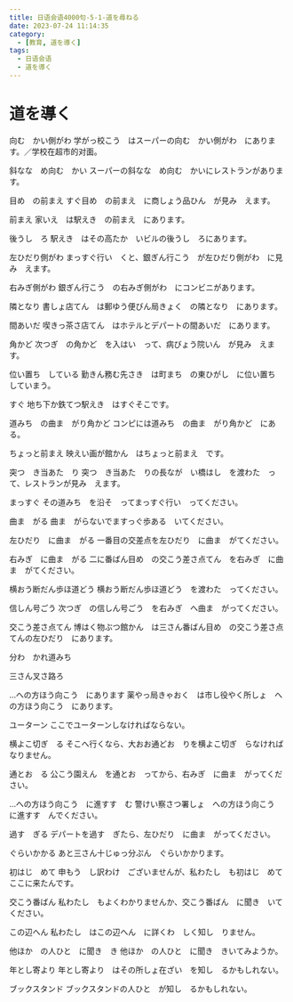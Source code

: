 ```yaml
---
title: 日语会语4000句-5-1-道を尋ねる
date: 2023-07-24 11:14:35
category:
  - [教育, 道を導く]
tags:
  - 日语会语
  - 道を導く 
---
```


# 道を導く

向む　かい側がわ
学がっ校こう　はスーパーの向む　かい側がわ　にあります。／学校在超市的对面。

斜なな　め向む　かい
スーパーの斜なな　め向む　かいにレストランがあります。

目め　の前まえ
すぐ目め　の前まえ　に商しょう品ひん　が見み　えます。

前まえ
家いえ　は駅えき　の前まえ　にあります。

後うし　ろ
駅えき　はその高たか　いビルの後うし　ろにあります。

左ひだり側がわ
まっすぐ行い　くと、銀ぎん行こう　が左ひだり側がわ　に見み　えます。

右みぎ側がわ
銀ぎん行こう　の右みぎ側がわ　にコンビニがあります。

隣となり
書しょ店てん　は郵ゆう便びん局きょく　の隣となり　にあります。

間あいだ
喫きっ茶さ店てん　はホテルとデパートの間あいだ　にあります。

角かど
次つぎ　の角かど　を入はい　って、病びょう院いん　が見み　えます。

位い置ち　している
勤きん務む先さき　は町まち　の東ひがし　に位い置ち　していまう。

すぐ
地ち下か鉄てつ駅えき　はすぐそこです。

道みち　の曲ま　がり角かど
コンピには道みち　の曲ま　がり角かど　にある。

ちょっと前まえ
映えい画が館かん　はちょっと前まえ　です。

突つ　き当あた　り
突つ　き当あた　りの長なが　い橋はし　を渡わた　って、レストランが見み　えます。

まっすぐ
その道みち　を沿そ　ってまっすぐ行い　ってください。

曲ま　がる
曲ま　がらないでますっぐ歩ある　いてください。  

左ひだり　に曲ま　がる
一番目の交差点を左ひだり　に曲ま　がてください。

右みぎ　に曲ま　がる
二に番ばん目め　の交こう差さ点てん　を右みぎ　に曲ま　がてください。

横おう断だん歩ほ道どう
横おう断だん歩ほ道どう　を渡わた　ってください。

信しん号ごう
次つぎ　の信しん号ごう　を右みぎ　へ曲ま　がってください。

交こう差さ点てん
博はく物ぶつ館かん　は三さん番ばん目め　の交こう差さ点てんの左ひだり　にあります。

分わ　かれ道みち

三さん叉さ路ろ

…への方ほう向こう　にあります
薬やっ局きゃおく　は市し役やく所しょ　への方ほう向こう　にあります。

ユーターン
ここでユーターンしなければならない。

横よこ切ぎ　る
そこへ行くなら、大おお通どお　りを横よこ切ぎ　らなければなりません。

通とお　る
公こう園えん　を通とお　ってから、右みぎ　に曲ま　がってください。

…への方ほう向こう　に進すす　む
警けい察さつ署しょ　への方ほう向こう　に進すす　んでください。

過す　ぎる
デパートを過す　ぎたら、左ひだり　に曲ま　がってください。

ぐらいかかる
あと三さん十じゅっ分ぷん　ぐらいかかります。

初はじ　めて
申もう　し訳わけ　ございませんが、私わたし　も初はじ　めてここに来たんです。

交こう番ばん
私わたし　もよくわかりませんか、交こう番ばん　に聞き　いてください。

この辺へん
私わたし　はこの辺へん　に詳くわ　しく知し　りません。

他ほか　の人ひと　に聞き　き
他ほか　の人ひと　に聞き　きいてみようか。

年とし寄より
年とし寄より　はその所しょ在ざい　を知し　るかもしれない。

ブックスタンド
ブックスタンドの人ひと　が知し　るかもしれない。
